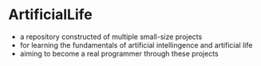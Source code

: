 # ArtificialLife
- a repository constructed of multiple small-size projects   
- for learning the fundamentals of artificial intellingence and artificial life   
- aiming to become a real programmer through these projects